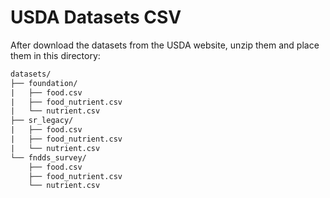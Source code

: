 # USDA Datasets CSV

After download the datasets from the USDA website, unzip them and place them in this directory:

```txt
datasets/
├── foundation/
|   ├── food.csv
|   ├── food_nutrient.csv
|   └── nutrient.csv
├── sr_legacy/
|   ├── food.csv
|   ├── food_nutrient.csv
|   └── nutrient.csv
└── fndds_survey/
    ├── food.csv
    ├── food_nutrient.csv
    └── nutrient.csv
```